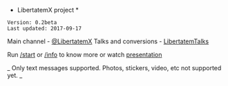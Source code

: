 * LibertatemX project *

```
Version: 0.2beta
Last updated: 2017-09-17
```
Main channel - [@LibertatemX](@LibertatemX)
Talks and conversions - [LibertatemTalks](https://t.me/joinchat/B3hiAA3VYCTI6fFKvb5MWQ)

Run [/start](/start) or [/info](/info) to know more
or watch [presentation](https://goo.gl/NvyQG6)

_ Only text messages supported. Photos, stickers, video, etc not supported yet. _
